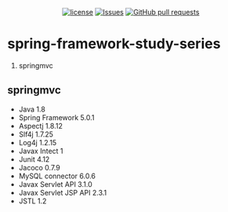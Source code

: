 <p align="center">
  <a href="https://github.com/mingyuchoo/spring-framework-study-series/blob/main/LICENSE"><img alt="license" src="https://img.shields.io/github/license/mingyuchoo/spring-framework-study-series"/></a>
  <a href="https://github.com/mingyuchoo/spring-framework-study-series/issues"><img alt="Issues" src="https://img.shields.io/github/issues/mingyuchoo/spring-framework-study-series?color=appveyor" /></a>
  <a href="https://github.com/mingyuchoo/spring-framework-study-series/pulls"><img alt="GitHub pull requests" src="https://img.shields.io/github/issues-pr/mingyuchoo/spring-framework-study-series?color=appveyor" /></a>
</p>

# spring-framework-study-series

1. springmvc

## springmvc

- Java 1.8
- Spring Framework 5.0.1
- Aspectj 1.8.12
- Slf4j 1.7.25
- Log4j 1.2.15
- Javax Intect 1
- Junit 4.12
- Jacoco 0.7.9
- MySQL connector 6.0.6
- Javax Servlet API 3.1.0
- Javax Servlet JSP API 2.3.1
- JSTL 1.2
